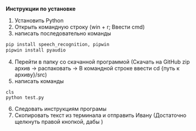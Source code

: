 **Инструкции по установке**
1. Установить Python
2. Открыть командную строку (win + r; Ввести cmd)
3. написать последовательно команды

```bash
pip install speech_recognition, pipwin
pipwin install pyaudio
```

4. Перейти в папку со скачанной программой (Скачать на GitHub zip архив -> распаковать -> В командной строке ввести cd {путь к архиву}/src)
5. написать команды
```shell
cls
python test.py
```
6. Следовать инструкциям програмы
7. Скопировать текст из терминала и отправить Ивану (Достаточно щелкнуть правой кнопкой, дабы )
